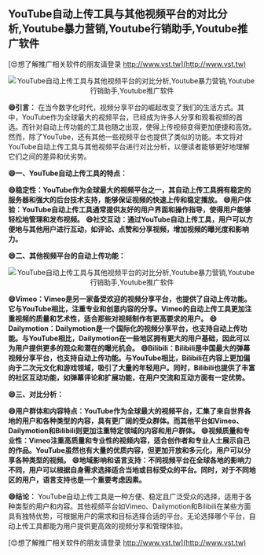 ## **YouTube自动上传工具与其他视频平台的对比分析,Youtube暴力营销,Youtube行销助手,Youtube推广软件**

[😍想了解推广相关软件的朋友请登录 http://www.vst.tw](http://www.vst.tw)

 <center><img src="https://vst.tw/MP4/tuiguang/png/0.png" alt="YouTube自动上传工具与其他视频平台的对比分析,Youtube暴力营销,Youtube行销助手,Youtube推广软件"></center>

**😄引言：**
在当今数字化时代，视频分享平台的崛起改变了我们的生活方式。其中，YouTube作为全球最大的视频平台，已经成为许多人分享和观看视频的首选。而针对自动上传功能的工具也随之出现，使得上传视频变得更加便捷和高效。然而，除了YouTube，还有其他一些视频平台也提供了类似的功能。本文将对YouTube自动上传工具与其他视频平台进行对比分析，以便读者能够更好地理解它们之间的差异和优劣势。

**😄一、YouTube自动上传工具的特点：**

**😄稳定性：YouTube作为全球最大的视频平台之一，其自动上传工具拥有稳定的服务器和强大的后台技术支持，能够保证视频的快速上传和稳定播放。**
**😄用户体验：YouTube自动上传工具通常提供友好的用户界面和操作指导，使得用户能够轻松地管理和发布视频。**
**😄社交互动：通过YouTube自动上传工具，用户可以方便地与其他用户进行互动，如评论、点赞和分享视频，增加视频的曝光度和影响力。**

**😄二、其他视频平台的自动上传功能：**

 <center><img src="https://vst.tw/MP4/tuiguang/png/7.png" alt="YouTube自动上传工具与其他视频平台的对比分析,Youtube暴力营销,Youtube行销助手,Youtube推广软件"></center>

**😄Vimeo：Vimeo是另一家备受欢迎的视频分享平台，也提供了自动上传功能。它与YouTube相比，注重专业和创意内容的分享。Vimeo的自动上传工具更加注重视频的质量和艺术性，适合那些对视频制作有更高要求的用户。**
**😄Dailymotion：Dailymotion是一个国际化的视频分享平台，也支持自动上传功能。与YouTube相比，Dailymotion在一些地区拥有更大的用户基础，因此可以为用户提供更多的观众和潜在的曝光机会。**
**😄Bilibili：Bilibili是中国最大的弹幕视频分享平台，也支持自动上传功能。与YouTube相比，Bilibili在内容上更加偏向于二次元文化和游戏领域，吸引了大量的年轻用户。同时，Bilibili也提供了丰富的社区互动功能，如弹幕评论和扩展功能，在用户交流和互动方面有一定优势。**

**😄三、对比分析：**

**😄用户群体和内容特点：YouTube作为全球最大的视频平台，汇集了来自世界各地的用户和各种类型的内容，具有更广阔的受众群体。而其他平台如Vimeo、Dailymotion和Bilibili则更加注重特定领域的内容和用户群体。**
**😄视频质量和专业性：Vimeo注重高质量和专业性的视频内容，适合创作者和专业人士展示自己的作品。YouTube虽然也有大量的优质内容，但更加开放和多元化，用户可以分享各种类型的视频。**
**😄地域影响和语言支持：不同视频平台在全球各地的影响力不同，用户可以根据自身需求选择适合当地或目标受众的平台。同时，对于不同地区的用户，语言支持也是一个重要考虑因素。**

**😄结论：**
YouTube自动上传工具是一种方便、稳定且广泛受众的选择，适用于各种类型的用户和内容。其他视频平台如Vimeo、Dailymotion和Bilibili在某些方面具有独特优势，可根据用户的需求和目标选择合适的平台。无论选择哪个平台，自动上传工具都能为用户提供更高效的视频分享和管理体验。

[😍想了解推广相关软件的朋友请登录 http://www.vst.tw](http://www.vst.tw)



